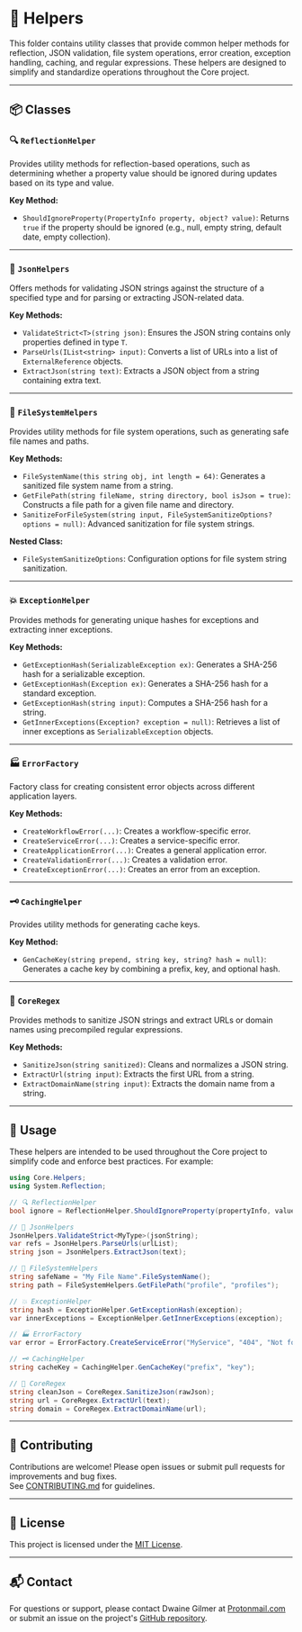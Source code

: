 ﻿# 🧠 Helpers

This folder contains utility classes that provide common helper methods for reflection, JSON validation, file system operations, error creation, exception handling, caching, and regular expressions. These helpers are designed to simplify and standardize operations throughout the Core project.

---

## 📦 Classes

### 🔍 `ReflectionHelper`
Provides utility methods for reflection-based operations, such as determining whether a property value should be ignored during updates based on its type and value.

**Key Method:**
- `ShouldIgnoreProperty(PropertyInfo property, object? value)`: Returns `true` if the property should be ignored (e.g., null, empty string, default date, empty collection).

---

### 🧾 `JsonHelpers`
Offers methods for validating JSON strings against the structure of a specified type and for parsing or extracting JSON-related data.

**Key Methods:**
- `ValidateStrict<T>(string json)`: Ensures the JSON string contains only properties defined in type `T`.
- `ParseUrls(IList<string> input)`: Converts a list of URLs into a list of `ExternalReference` objects.
- `ExtractJson(string text)`: Extracts a JSON object from a string containing extra text.

---

### 📁 `FileSystemHelpers`
Provides utility methods for file system operations, such as generating safe file names and paths.

**Key Methods:**
- `FileSystemName(this string obj, int length = 64)`: Generates a sanitized file system name from a string.
- `GetFilePath(string fileName, string directory, bool isJson = true)`: Constructs a file path for a given file name and directory.
- `SanitizeForFileSystem(string input, FileSystemSanitizeOptions? options = null)`: Advanced sanitization for file system strings.

**Nested Class:**
- `FileSystemSanitizeOptions`: Configuration options for file system string sanitization.

---

### 💥 `ExceptionHelper`
Provides methods for generating unique hashes for exceptions and extracting inner exceptions.

**Key Methods:**
- `GetExceptionHash(SerializableException ex)`: Generates a SHA-256 hash for a serializable exception.
- `GetExceptionHash(Exception ex)`: Generates a SHA-256 hash for a standard exception.
- `GetExceptionHash(string input)`: Computes a SHA-256 hash for a string.
- `GetInnerExceptions(Exception? exception = null)`: Retrieves a list of inner exceptions as `SerializableException` objects.

---

### 🏭 `ErrorFactory`
Factory class for creating consistent error objects across different application layers.

**Key Methods:**
- `CreateWorkflowError(...)`: Creates a workflow-specific error.
- `CreateServiceError(...)`: Creates a service-specific error.
- `CreateApplicationError(...)`: Creates a general application error.
- `CreateValidationError(...)`: Creates a validation error.
- `CreateExceptionError(...)`: Creates an error from an exception.

---

### 🗝️ `CachingHelper`
Provides utility methods for generating cache keys.

**Key Method:**
- `GenCacheKey(string prepend, string key, string? hash = null)`: Generates a cache key by combining a prefix, key, and optional hash.

---

### 🧩 `CoreRegex`
Provides methods to sanitize JSON strings and extract URLs or domain names using precompiled regular expressions.

**Key Methods:**
- `SanitizeJson(string sanitized)`: Cleans and normalizes a JSON string.
- `ExtractUrl(string input)`: Extracts the first URL from a string.
- `ExtractDomainName(string input)`: Extracts the domain name from a string.

---

## 📝 Usage

These helpers are intended to be used throughout the Core project to simplify code and enforce best practices. For example:

```csharp
using Core.Helpers;
using System.Reflection;

// 🔍 ReflectionHelper
bool ignore = ReflectionHelper.ShouldIgnoreProperty(propertyInfo, value);

// 🧾 JsonHelpers
JsonHelpers.ValidateStrict<MyType>(jsonString);
var refs = JsonHelpers.ParseUrls(urlList);
string json = JsonHelpers.ExtractJson(text);

// 📁 FileSystemHelpers
string safeName = "My File Name".FileSystemName();
string path = FileSystemHelpers.GetFilePath("profile", "profiles");

// 💥 ExceptionHelper
string hash = ExceptionHelper.GetExceptionHash(exception);
var innerExceptions = ExceptionHelper.GetInnerExceptions(exception);

// 🏭 ErrorFactory
var error = ErrorFactory.CreateServiceError("MyService", "404", "Not found");

// 🗝️ CachingHelper
string cacheKey = CachingHelper.GenCacheKey("prefix", "key");

// 🧩 CoreRegex
string cleanJson = CoreRegex.SanitizeJson(rawJson);
string url = CoreRegex.ExtractUrl(text);
string domain = CoreRegex.ExtractDomainName(url);
```

---

## 🤝 Contributing

Contributions are welcome! Please open issues or submit pull requests for improvements and bug fixes.  
See [CONTRIBUTING.md](../../CONTRIBUTING.md) for guidelines.

---

## 📄 License

This project is licensed under the [MIT License](../../LICENSE).

---

## 📬 Contact

For questions or support, please contact Dwaine Gilmer at [Protonmail.com](mailto:dwaine.gilmer@protonmail.com) or submit an issue on the project's [GitHub repository](https://github.com/your-org/your-repo).